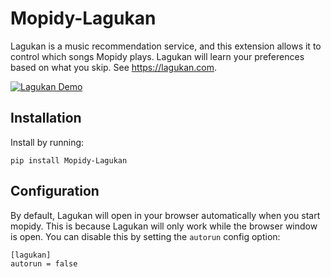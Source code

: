 # Mopidy-Lagukan

Lagukan is a music recommendation service, and this extension allows it to
control which songs Mopidy plays. Lagukan will learn your preferences based on
what you skip. See https://lagukan.com.

[![Lagukan Demo](https://lagukan.com/img/desktop_cropped.png)](https://youtu.be/Rr2R1fSZwPo)

## Installation

Install by running:

```
pip install Mopidy-Lagukan
```

## Configuration

By default, Lagukan will open in your browser automatically when you start mopidy. This is because
Lagukan will only work while the browser window is open. You can disable this by setting the `autorun`
config option:

```
[lagukan]
autorun = false
```
